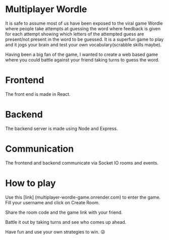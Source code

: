 # Multiplayer Wordle

It is safe to assume most of us have been exposed to the viral game Wordle where people take attempts at guessing the word where feedback is given for each attempt showing which letters of the attempted guess are present/not present in the word to be guessed.
It is a superfun game to play and it jogs your brain and test your own vocabulary(scrabble skills maybe).

Having been a big fan of the game, I wanted to create a web based game where you could battle against your friend taking turns to guess the word.

# Frontend

The front end is made in React.


# Backend

The backend server is made using Node and Express.


# Communication

The frontend and backend communicate via Socket IO rooms and events.



# How to play

Use this [link] (multiplayer-wordle-game.onrender.com) to enter the game. Fill your username and click on Create Room.

Share the room code and the game link with your friend.

Battle it out by taking turns and see who comes up ahead.

Have fun and use your own strategies to win. 😜